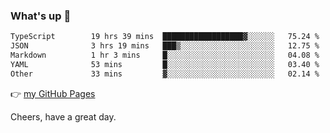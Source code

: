 ### What's up 👋

<!--START_SECTION:waka-->

```txt
TypeScript        19 hrs 39 mins  ██████████████████▓░░░░░░   75.24 %
JSON              3 hrs 19 mins   ███▒░░░░░░░░░░░░░░░░░░░░░   12.75 %
Markdown          1 hr 3 mins     █░░░░░░░░░░░░░░░░░░░░░░░░   04.08 %
YAML              53 mins         █░░░░░░░░░░░░░░░░░░░░░░░░   03.40 %
Other             33 mins         ▓░░░░░░░░░░░░░░░░░░░░░░░░   02.14 %
```

<!--END_SECTION:waka-->

👉 [my GitHub Pages](https://ykzhukian.github.io)

Cheers, have a great day.

